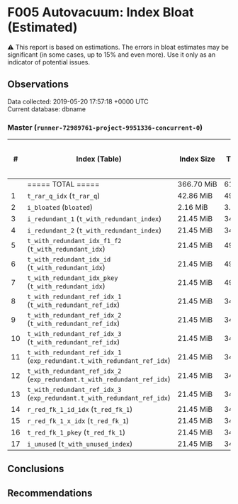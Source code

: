 # F005 Autovacuum: Index Bloat (Estimated) #
:warning: This report is based on estimations. The errors in bloat estimates may be significant (in some cases, up to 15% and even more). Use it only as an indicator of potential issues.

## Observations ##
Data collected: 2019-05-20 17:57:18 +0000 UTC  
Current database: dbname  



### Master (`runner-72989761-project-9951336-concurrent-0`) ###
  

| \# | Index (Table) | Index Size | Table Size | &#9660;&nbsp;Estimated bloat | Est. bloat, bytes | Est. bloat factor |Est. bloat level, % | Live Data Size | Fillfactor  |
|----|---------------|------------|------------|------------------------------|-------------------|-------------------|--------------------|----------------|-------------|
|&nbsp;|===== TOTAL ===== |366.70&nbsp;MiB |618.15&nbsp;MiB |23.87&nbsp;MiB |25,026,560|1.07 |6.51|342.83&nbsp;MiB |||
|1 |`t_rar_q_idx` (`t_rar_q`) |42.86&nbsp;MiB |49.93&nbsp;MiB |21.50&nbsp;MiB |22,544,384 |2.01 | **50.16** |~21.36&nbsp;MiB |90 |
|2 |`i_bloated` (`bloated`) |2.16&nbsp;MiB |3.50&nbsp;MiB |1.08&nbsp;MiB |1,130,496 |2.00 | **50.00** |~1.08&nbsp;MiB |90 |
|3 |`i_redundant_1` (`t_with_redundant_index`) |21.45&nbsp;MiB |34.61&nbsp;MiB |88.00&nbsp;KiB |90,112 |1.00 |0.40 |~21.36&nbsp;MiB |90 |
|4 |`i_redundant_2` (`t_with_redundant_index`) |21.45&nbsp;MiB |34.61&nbsp;MiB |88.00&nbsp;KiB |90,112 |1.00 |0.40 |~21.36&nbsp;MiB |90 |
|5 |`t_with_redundant_idx_f1_f2` (`t_with_redundant_idx`) |21.45&nbsp;MiB |49.81&nbsp;MiB |88.00&nbsp;KiB |90,112 |1.00 |0.40 |~21.36&nbsp;MiB |90 |
|6 |`t_with_redundant_idx_id` (`t_with_redundant_idx`) |21.45&nbsp;MiB |49.81&nbsp;MiB |88.00&nbsp;KiB |90,112 |1.00 |0.40 |~21.36&nbsp;MiB |90 |
|7 |`t_with_redundant_idx_pkey` (`t_with_redundant_idx`) |21.45&nbsp;MiB |49.81&nbsp;MiB |88.00&nbsp;KiB |90,112 |1.00 |0.40 |~21.36&nbsp;MiB |90 |
|8 |`t_with_redundant_ref_idx_1` (`t_with_redundant_ref_idx`) |21.45&nbsp;MiB |34.61&nbsp;MiB |88.00&nbsp;KiB |90,112 |1.00 |0.40 |~21.36&nbsp;MiB |90 |
|9 |`t_with_redundant_ref_idx_2` (`t_with_redundant_ref_idx`) |21.45&nbsp;MiB |34.61&nbsp;MiB |88.00&nbsp;KiB |90,112 |1.00 |0.40 |~21.36&nbsp;MiB |90 |
|10 |`t_with_redundant_ref_idx_3` (`t_with_redundant_ref_idx`) |21.45&nbsp;MiB |34.61&nbsp;MiB |88.00&nbsp;KiB |90,112 |1.00 |0.40 |~21.36&nbsp;MiB |90 |
|11 |`t_with_redundant_ref_idx_1` (`exp_redundant.t_with_redundant_ref_idx`) |21.45&nbsp;MiB |34.61&nbsp;MiB |88.00&nbsp;KiB |90,112 |1.00 |0.40 |~21.36&nbsp;MiB |90 |
|12 |`t_with_redundant_ref_idx_2` (`exp_redundant.t_with_redundant_ref_idx`) |21.45&nbsp;MiB |34.61&nbsp;MiB |88.00&nbsp;KiB |90,112 |1.00 |0.40 |~21.36&nbsp;MiB |90 |
|13 |`t_with_redundant_ref_idx_3` (`exp_redundant.t_with_redundant_ref_idx`) |21.45&nbsp;MiB |34.61&nbsp;MiB |88.00&nbsp;KiB |90,112 |1.00 |0.40 |~21.36&nbsp;MiB |90 |
|14 |`r_red_fk_1_id_idx` (`t_red_fk_1`) |21.45&nbsp;MiB |34.61&nbsp;MiB |88.00&nbsp;KiB |90,112 |1.00 |0.40 |~21.36&nbsp;MiB |90 |
|15 |`r_red_fk_1_x_idx` (`t_red_fk_1`) |21.45&nbsp;MiB |34.61&nbsp;MiB |88.00&nbsp;KiB |90,112 |1.00 |0.40 |~21.36&nbsp;MiB |90 |
|16 |`t_red_fk_1_pkey` (`t_red_fk_1`) |21.45&nbsp;MiB |34.61&nbsp;MiB |88.00&nbsp;KiB |90,112 |1.00 |0.40 |~21.36&nbsp;MiB |90 |
|17 |`i_unused` (`t_with_unused_index`) |21.45&nbsp;MiB |34.61&nbsp;MiB |88.00&nbsp;KiB |90,112 |1.00 |0.40 |~21.36&nbsp;MiB |90 |



## Conclusions ##


## Recommendations ##

